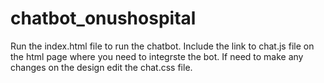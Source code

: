 # chatbot_onushospital

Run the index.html file to run the chatbot. Include the link to chat.js file on the html page where you need to integrste the bot. 
If need to make any changes on the design edit the chat.css file. 
